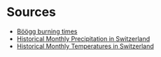 # Sources

- [Böögg burning times](https://www.kaggle.com/kkanders/historical-monthly-temperatures-in-switzerland/download)
- [Historical Monthly Precipitation in Switzerland](ttps://www.kaggle.com/kkanders/historical-monthly-precipitation-in-switzerland/download)
- [Historical Monthly Temperatures in Switzerland](https://www.kaggle.com/kkanders/sechselaeuten/download)
